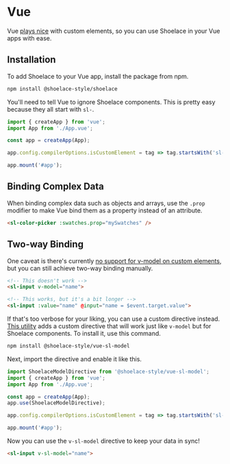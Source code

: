 # Vue

Vue [plays nice](https://custom-elements-everywhere.com/#vue) with custom elements, so you can use Shoelace in your Vue apps with ease.

## Installation

To add Shoelace to your Vue app, install the package from npm.

```bash
npm install @shoelace-style/shoelace
```

You'll need to tell Vue to ignore Shoelace components. This is pretty easy because they all start with `sl-`.

```js
import { createApp } from 'vue';
import App from './App.vue';

const app = createApp(App);

app.config.compilerOptions.isCustomElement = tag => tag.startsWith('sl-');

app.mount('#app');
```

## Binding Complex Data

When binding complex data such as objects and arrays, use the `.prop` modifier to make Vue bind them as a property instead of an attribute.

```html
<sl-color-picker :swatches.prop="mySwatches" />
```

## Two-way Binding

One caveat is there's currently [no support for v-model on custom elements](https://github.com/vuejs/vue/issues/7830), but you can still achieve two-way binding manually.

```html
<!-- This doesn't work -->
<sl-input v-model="name">

<!-- This works, but it's a bit longer -->
<sl-input :value="name" @input="name = $event.target.value">
```

If that's too verbose for your liking, you can use a custom directive instead. [This utility](https://www.npmjs.com/package/@shoelace-style/vue-sl-model) adds a custom directive that will work just like `v-model` but for Shoelace components. To install it, use this command.

```bash
npm install @shoelace-style/vue-sl-model
```

Next, import the directive and enable it like this.

```js
import ShoelaceModelDirective from '@shoelace-style/vue-sl-model';
import { createApp } from 'vue';
import App from './App.vue';

const app = createApp(App);
app.use(ShoelaceModelDirective);

app.config.compilerOptions.isCustomElement = tag => tag.startsWith('sl-');

app.mount('#app');
```

Now you can use the `v-sl-model` directive to keep your data in sync!

```html
<sl-input v-sl-model="name">
```
